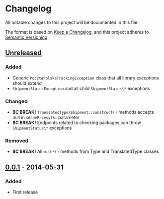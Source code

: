 # Changelog
All notable changes to this project will be documented in this file.

The format is based on [Keep a Changelog](https://keepachangelog.com/en/1.0.0/),
and this project adheres to [Semantic Versioning](https://semver.org/spec/v2.0.0.html).

## [Unreleased]
### Added
- Generic `PocztaPolskaTrackingException` class that all library exceptions should extend
- `ShipmentStatusException` and all child `ShipmentStatus\*` exceptions

### Changed
- **BC BREAK!** `TranslatedType/Shipment::construct()` methods accepts null in `$danePrzesylki` parameter
- **BC BREAK!** Endpoints related to checking packages can throw `ShipmentStatus\*` exceptions

### Removed
- **BC BREAK!** All `with*()` methods from Type and TranslatedType classes

## [0.0.1] - 2014-05-31
### Added
- First release

[Unreleased]: https://github.com/simivar/poczta-polska-tracking/compare/v0.0.1...HEAD
[0.0.1]: https://github.com/simivar/poczta-polska-tracking/releases/tag/v0.0.1
